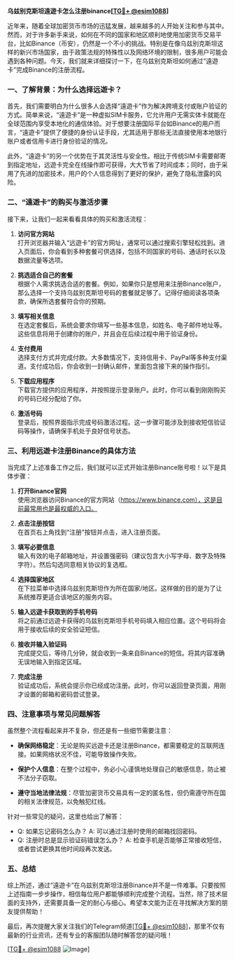 **乌兹别克斯坦遠遊卡怎么注册binance[[TG💪+ @esim1088](https://t.me/s/esim1088)]**

近年来，随着全球加密货币市场的迅猛发展，越来越多的人开始关注和参与其中。然而，对于许多新手来说，如何在不同的国家和地区顺利地使用加密货币交易平台，比如Binance（币安），仍然是一个不小的挑战。特别是在像乌兹别克斯坦这样的新兴市场国家，由于政策法规的特殊性以及网络环境的限制，很多用户可能会遇到各种问题。今天，我们就来详细探讨一下，在乌兹别克斯坦如何通过“遠遊卡”完成Binance的注册流程。

### 一、了解背景：为什么选择远遊卡？

首先，我们需要明白为什么很多人会选择“遠遊卡”作为解决跨境支付或账户验证的方式。简单来说，“遠遊卡”是一种虚拟SIM卡服务，它允许用户无需实体卡就能在全球范围内享受本地化的通信体验。对于想要注册国际平台如Binance的用户而言，“遠遊卡”提供了便捷的身份认证手段，尤其适用于那些无法直接使用本地银行账户或者信用卡进行身份验证的情况。

此外，“遠遊卡”的另一个优势在于其灵活性与安全性。相比于传统SIM卡需要邮寄到指定地址，远遊卡完全在线操作即可获得，大大节省了时间成本；同时，由于采用了先进的加密技术，用户的个人信息得到了更好的保护，避免了隐私泄露的风险。

### 二、“遠遊卡”的购买与激活步骤

接下来，让我们一起来看看具体的购买和激活流程：

1. **访问官方网站**  
   打开浏览器并输入“远遊卡”的官方网址，通常可以通过搜索引擎轻松找到。进入页面后，你会看到多种套餐可供选择，包括不同国家的号码、通话时长以及数据流量等选项。

2. **挑选适合自己的套餐**  
   根据个人需求挑选合适的套餐。例如，如果你只是想用来注册Binance账户，那么选择一个支持乌兹别克斯坦号码的套餐就足够了。记得仔细阅读各项条款，确保所选套餐符合你的预期。

3. **填写相关信息**  
   在选定套餐后，系统会要求你填写一些基本信息，如姓名、电子邮件地址等。这些信息将用于创建你的账户，并且会在后续过程中用于验证身份。

4. **支付费用**  
   选择支付方式并完成付款。大多数情况下，支持信用卡、PayPal等多种支付渠道。支付成功后，你会收到一封确认邮件，里面包含接下来的操作指引。

5. **下载应用程序**  
   下载官方提供的应用程序，并按照提示登录账户。此时，你可以看到刚刚购买的号码已经分配给了你。

6. **激活号码**  
   登录后，按照界面指示完成号码激活过程。这一步骤可能涉及到接收短信验证码等操作，请确保手机处于良好信号状态。

### 三、利用远遊卡注册Binance的具体方法

当完成了上述准备工作之后，我们就可以正式开始注册Binance账号啦！以下是具体步骤：

1. **打开Binance官网**  
   使用浏览器访问Binance的官方网站（https://www.binance.com），这是目前最常用也是最权威的入口。

2. **点击注册按钮**  
   在首页右上角找到“注册”按钮并点击，进入注册页面。

3. **填写必要信息**  
   输入有效的电子邮箱地址，并设置强密码（建议包含大小写字母、数字及特殊字符）。然后勾选同意相关协议的复选框。

4. **选择国家地区**  
   在下拉菜单中选择乌兹别克斯坦作为所在国家/地区。这样做的目的是为了让系统推荐更适合该地区的服务内容。

5. **输入远遊卡获取到的手机号码**  
   将之前通过远遊卡获得的乌兹别克斯坦手机号码填入相应位置。这个号码将会用于接收后续的安全验证短信。

6. **接收并输入验证码**  
   完成提交后，等待几分钟，就会收到一条来自Binance的短信。将其内容准确无误地输入到指定区域。

7. **完成注册**  
   验证成功后，系统会提示你已经成功注册。此时，你可以返回登录页面，用刚才设置的邮箱和密码尝试登录。

### 四、注意事项与常见问题解答

虽然整个流程看起来并不复杂，但还是有一些细节需要注意：

- **确保网络稳定**：无论是购买远遊卡还是注册Binance，都需要稳定的互联网连接。如果网络状况不佳，可能导致操作失败。
  
- **保护个人信息**：在整个过程中，务必小心谨慎地处理自己的敏感信息，防止被不法分子窃取。

- **遵守当地法律法规**：尽管加密货币交易具有一定的匿名性，但仍需遵守所在国的相关法律规范，以免触犯红线。

针对一些常见的疑问，这里也给出了解答：
- Q: 如果忘记密码怎么办？
  A: 可以通过注册时使用的邮箱找回密码。
- Q: 注册时总是显示验证码错误怎么办？
  A: 检查手机是否能够正常接收短信，或者尝试更换其他时间段再次发送。

### 五、总结

综上所述，通过“遠遊卡”在乌兹别克斯坦注册Binance并不是一件难事。只要按照上述指南一步步操作，相信每位用户都能够顺利完成整个流程。当然，除了技术层面的支持外，还需要具备一定的耐心与细心。希望本文能为正在寻找解决方案的朋友提供帮助！

最后，再次提醒大家关注我们的Telegram频道[[TG💪+ @esim1088](https://t.me/s/esim1088)]，那里不仅有最新的行业资讯，还有专业的客服团队随时解答您的疑问哦！

[[TG💪+ @esim1088](https://t.me/s/esim1088) ![Image](https://i.postimg.cc/4NQfJmqS/Snipaste-2025-05-13-00-14-12.png)]